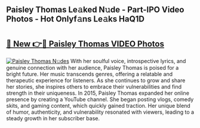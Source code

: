 ## Paisley Thomas Le𝚊ked N𝚞de - Part-IPO Video Photos - Hot Onlyf𝚊ns Le𝚊ks HaQ1D

# <h2><a href="http://ab35810.deff.icu/?id=Paisley+Thomas">🔗 New 👉🔴 Paisley Thomas VIDEO Photos</a></h2>

[![Paisley Thomas N𝚞des](https://i.imgur.com/rIISA9y.gif)](http://ab35810.deff.icu/?id=Paisley+Thomas)
With her soulful voice, introspective lyrics, and genuine connection with her audience, Paisley Thomas is poised for a bright future. Her music transcends genres, offering a relatable and therapeutic experience for listeners. As she continues to grow and share her stories, she inspires others to embrace their vulnerabilities and find strength in their uniqueness. In 2015, Paisley Thomas expanded her online presence by creating a YouTube channel. She began posting vlogs, comedy skits, and gaming content, which quickly gained traction. Her unique blend of humor, authenticity, and vulnerability resonated with viewers, leading to a steady growth in her subscriber base.
